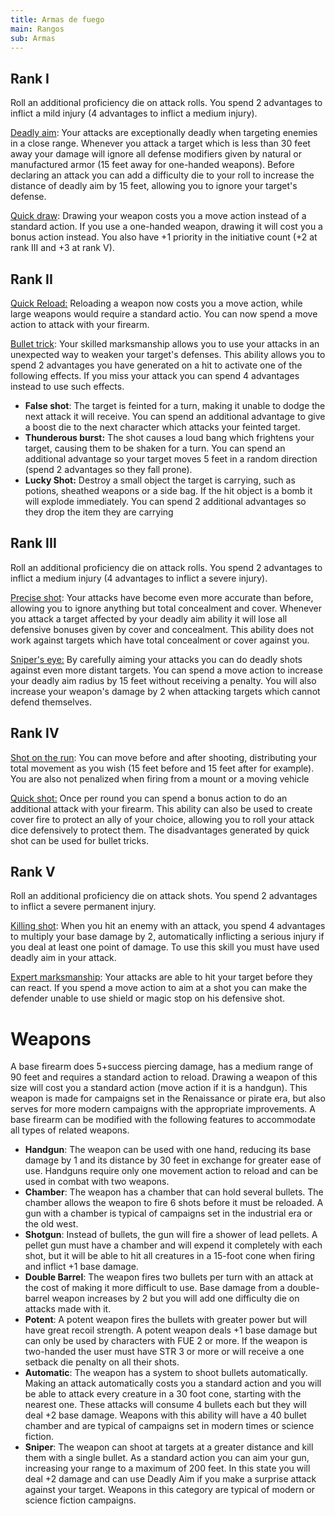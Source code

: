 ```yaml
---
title: Armas de fuego
main: Rangos
sub: Armas
---
```


## Rank I

Roll an additional proficiency die on attack rolls. You spend 2 advantages to inflict a mild injury (4 advantages to inflict a medium injury).

<u>Deadly aim</u>: Your attacks are exceptionally deadly when targeting enemies in a close range. Whenever you attack a target which is less than 30 feet away your damage will ignore all defense modifiers given by natural or manufactured armor (15 feet away for one-handed weapons). Before declaring an attack you can add a difficulty die to your roll to increase the distance of deadly aim by 15 feet, allowing you to ignore your target's defense.

<u>Quick draw</u>: Drawing your weapon costs you a move action instead of a standard action. If you use a one-handed weapon, drawing it will cost you a bonus action instead. You also have +1 priority in the initiative count (+2 at rank III and +3 at rank V).

## Rank II

<u>Quick Reload:</u> Reloading a weapon now costs you a move action, while large weapons would require a standard actio. You can now spend a move action to attack with your firearm.

<u>Bullet trick</u>: Your skilled marksmanship allows you to use your attacks in an unexpected way to weaken your target's defenses. This ability allows you to spend 2 advantages you have generated on a hit to activate one of the following effects. If you miss your attack you can spend 4 advantages instead to use such effects.

- **False shot**: The target is feinted for a turn, making it unable to dodge the next attack it will receive. You can spend an additional advantage to give a boost die to the next character which attacks your feinted target.
- **Thunderous burst:** The shot causes a loud bang which frightens your target, causing them to be shaken for a turn. You can spend an additional advantage so your target moves 5 feet in a random direction (spend 2 advantages so they fall prone).
- **Lucky Shot:** Destroy a small object the target is carrying, such as potions, sheathed weapons or a side bag. If the hit object is a bomb it will explode immediately. You can spend 2 additional advantages so they drop the item they are carrying

## Rank III

Roll an additional proficiency die on attack rolls. You spend 2 advantages to inflict a medium injury (4 advantages to inflict a severe injury).

<u>Precise shot</u>: Your attacks have become even more accurate than before, allowing you to ignore anything but total concealment and cover. Whenever you attack a target affected by your deadly aim ability it will lose all defensive bonuses given by cover and concealment. This ability does not work against targets which have total concealment or cover against you.

<u>Sniper's eye:</u> By carefully aiming your attacks you can do deadly shots against even more distant targets. You can spend a move action to increase your deadly aim radius by 15 feet without receiving a penalty. You will also increase your weapon's damage by 2 when attacking targets which cannot defend themselves. 

## Rank IV

<u>Shot on the run</u>: You can move before and after shooting, distributing your total movement as you wish (15 feet before and 15 feet after for example). You are also not penalized when firing from a mount or a moving vehicle

<u>Quick shot:</u> Once per round you can spend a bonus action to do an additional attack with your firearm. This ability can also be used to create cover fire to protect an ally of your choice, allowing you to roll your attack dice defensively to protect them. The disadvantages generated by quick shot can be used for bullet tricks.

## Rank V

Roll an additional proficiency die on attack shots. You spend 2 advantages to inflict a severe permanent injury.

<u>Killing shot</u>: When you hit an enemy with an attack, you spend 4 advantages to multiply your base damage by 2, automatically inflicting a serious injury if you deal at least one point of damage. To use this skill you must have used deadly aim in your attack.

<u>Expert marksmanship</u>: Your attacks are able to hit your target before they can react. If you spend a move action to aim at a shot you can make the defender unable to use shield or magic stop on his defensive shot.

# Weapons

A base firearm does 5+success piercing damage, has a medium range of 90 feet and requires a standard action to reload. Drawing a weapon of this size will cost you a standard action (move action if it is a handgun). This weapon is made for campaigns set in the Renaissance or pirate era, but also serves for more modern campaigns with the appropriate improvements. A base firearm can be modified with the following features to accommodate all types of related weapons.

- **Handgun**: The weapon can be used with one hand, reducing its base damage by 1 and its distance by 30 feet in exchange for greater ease of use. Handguns require only one movement action to reload and can be used in combat with two weapons.
- **Chamber**: The weapon has a chamber that can hold several bullets. The chamber allows the weapon to fire 6 shots before it must be reloaded. A gun with a chamber is typical of campaigns set in the industrial era or the old west. 
- **Shotgun**: Instead of bullets, the gun will fire a shower of lead pellets. A pellet gun must have a chamber and will expend it completely with each shot, but it will be able to hit all creatures in a 15-foot cone when firing and inflict +1 base damage. 
- **Double Barrel**: The weapon fires two bullets per turn with an attack at the cost of making it more difficult to use. Base damage from a double-barrel weapon increases by 2 but you will add one difficulty die on attacks made with it.
- **Potent**: A potent weapon fires the bullets with greater power but will have great recoil strength. A potent weapon deals +1 base damage but can only be used by characters with FUE 2 or more. If the weapon is two-handed the user must have STR 3 or more or will receive a one setback die penalty on all their shots.
- **Automatic**: The weapon has a system to shoot bullets automatically. Making an attack automatically costs you a standard action and you will be able to attack every creature in a 30 foot cone, starting with the nearest one. These attacks will consume 4 bullets each but they  will deal +2 base damage. Weapons with this ability will have a 40 bullet chamber and are typical of campaigns set in modern times or science fiction.
- **Sniper**: The weapon can shoot at targets at a greater distance and kill them with a single bullet. As a standard action you can aim your gun, increasing your range to a maximum of 200 feet. In this state you will deal +2 damage and can use Deadly Aim if you make a surprise attack against your target. Weapons in this category are typical of modern or science fiction campaigns.

